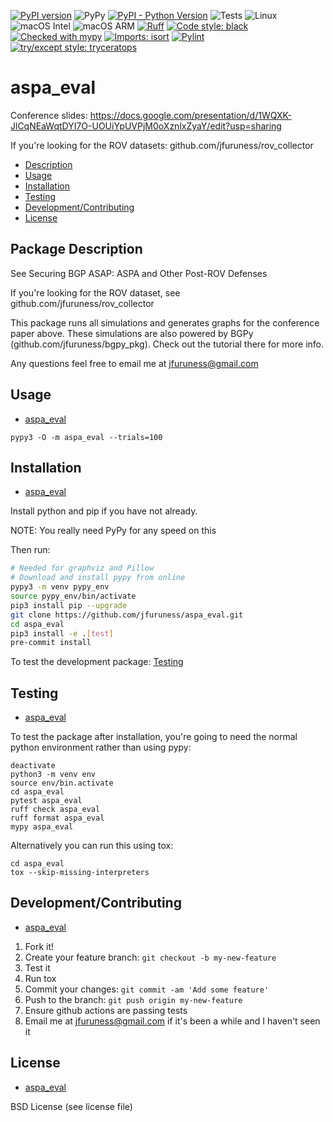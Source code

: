 [![PyPI version](https://badge.fury.io/py/aspa_eval.svg)](https://badge.fury.io/py/aspa_eval)
![PyPy](https://img.shields.io/badge/PyPy-7.3.17-blue)
[![PyPI - Python Version](https://img.shields.io/pypi/pyversions/aspa_eval)](https://pypi.org/project/aspa_eval/)
![Tests](https://github.com/jfuruness/aspa_eval/actions/workflows/tests.yml/badge.svg)
![Linux](https://img.shields.io/badge/os-Linux-blue.svg)
![macOS Intel](https://img.shields.io/badge/os-macOS_Intel-lightgrey.svg)
![macOS ARM](https://img.shields.io/badge/os-macOS_ARM-lightgrey.svg)
[![Ruff](https://img.shields.io/endpoint?url=https://raw.githubusercontent.com/charliermarsh/ruff/main/assets/badge/v2.json)](https://github.com/astral-sh/ruff)
[![Code style: black](https://img.shields.io/badge/code%20style-black-000000.svg)](https://github.com/psf/black)
[![Checked with mypy](https://img.shields.io/badge/mypy-checked-2A6DBA.svg)](http://mypy-lang.org/)
[![Imports: isort](https://img.shields.io/badge/%20imports-isort-%231674b1?style=flat&labelColor=ef8336)](https://pycqa.github.io/isort/)
[![Pylint](https://img.shields.io/badge/linting-pylint-yellowgreen)](https://github.com/pylint-dev/pylint/tree/main)
[![try/except style: tryceratops](https://img.shields.io/badge/try%2Fexcept%20style-tryceratops%20%F0%9F%A6%96%E2%9C%A8-black)](https://github.com/guilatrova/tryceratops)

# aspa\_eval

Conference slides: https://docs.google.com/presentation/d/1WQXK-JlCqNEaWqtDYI7O-UOUiYpUVPjM0oXznlxZyaY/edit?usp=sharing

If you're looking for the ROV datasets: github.com/jfuruness/rov_collector


* [Description](#package-description)
* [Usage](#usage)
* [Installation](#installation)
* [Testing](#testing)
* [Development/Contributing](#developmentcontributing)
* [License](#license)

## Package Description

See Securing BGP ASAP: ASPA and Other Post-ROV Defenses

If you're looking for the ROV dataset, see github.com/jfuruness/rov_collector

This package runs all simulations and generates graphs for the conference paper above. These simulations are also powered by BGPy (github.com/jfuruness/bgpy_pkg). Check out the tutorial there for more info.

Any questions feel free to email me at jfuruness@gmail.com

## Usage
* [aspa\_eval](#aspa\_eval)

```
pypy3 -O -m aspa_eval --trials=100
```

## Installation
* [aspa\_eval](#aspa\_eval)

Install python and pip if you have not already.

NOTE: You really need PyPy for any speed on this

Then run:

```bash
# Needed for graphviz and Pillow
# Download and install pypy from online
pypy3 -m venv pypy_env
source pypy_env/bin/activate
pip3 install pip --upgrade
git clone https://github.com/jfuruness/aspa_eval.git
cd aspa_eval
pip3 install -e .[test]
pre-commit install
```

To test the development package: [Testing](#testing)


## Testing
* [aspa\_eval](#aspa\_eval)

To test the package after installation, you're going to need the normal python environment rather than using pypy:

```
deactivate
python3 -m venv env
source env/bin.activate
cd aspa_eval
pytest aspa_eval
ruff check aspa_eval
ruff format aspa_eval
mypy aspa_eval
```

Alternatively you can run this using tox:

```
cd aspa_eval
tox --skip-missing-interpreters
```


## Development/Contributing
* [aspa\_eval](#aspa\_eval)

1. Fork it!
2. Create your feature branch: `git checkout -b my-new-feature`
3. Test it
5. Run tox
6. Commit your changes: `git commit -am 'Add some feature'`
7. Push to the branch: `git push origin my-new-feature`
8. Ensure github actions are passing tests
9. Email me at jfuruness@gmail.com if it's been a while and I haven't seen it

## License
* [aspa\_eval](#aspa\_eval)

BSD License (see license file)
